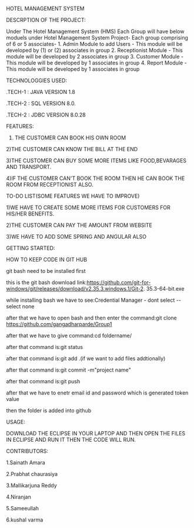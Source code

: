 HOTEL MANAGEMENT SYSTEM

DESCRPTION OF THE PROJECT:

Under The Hotel Management System (HMS) Each Group will have below moduels under Hotel Management System Project- Each group comprising of 6 or 5 associates- 1. Admin Module to add Users - This module will be developed by (1) or (2) associates in group 2. Receptionist Module - This module will be developed by 2 associates in group 3. Customer Module - This module will be developed by 1 associates in group 4. Report Module - This module will be developed by 1 associates in group

TECHNOLOGGIES USED:

.TECH-1 : JAVA VERSION 1.8

.TECH-2 : SQL VERSION 8.0.

.TECH-2 : JDBC VERSION 8.0.28

FEATURES:

1) THE CUSTOMER CAN BOOK HIS OWN ROOM

2)THE CUSTOMER CAN KNOW THE BILL AT THE END

3)THE CUSTOMER CAN BUY SOME MORE ITEMS LIKE FOOD,BEVARAGES AND TRANSPORT.

4)IF THE CUSTOMER CAN'T BOOK THE ROOM THEN HE CAN BOOK THE ROOM FROM RECEPTIONIST ALSO.

TO-DO LIST(SOME FEATURES WE HAVE TO IMPROVE)

1)WE HAVE TO CREATE SOME MORE ITEMS FOR CUSTOMERS FOR HIS/HER BENEFITS.

2)THE CUSTOMER CAN PAY THE AMOUNT FROM WEBSITE

3)WE HAVE TO ADD SOME SPRING AND ANGULAR ALSO

GETTING STARTED:

HOW TO KEEP CODE IN GIT HUB

git bash need to be installed first

this is the git bash download link:https://github.com/git-for-windows/git/releases/download/v2.35.3.windows.1/Git-2.
35.3-64-bit.exe

while installing bash we have to see:Credential Manager - dont select -- select none

after that we have to open bash and then enter the command:git clone https://github.com/gangadharparde/Group1

after that we have to give command:cd foldername/

after that command is:git status

after that command is:git add .(if we want to add files addtionally)

after that command is:git commit -m"project name"

after that command is:git push

after that we have to enetr email id and password which is generated token value

then the folder is added into github


USAGE:

DOWNLOAD THE ECLIPSE IN YOUR LAPTOP AND THEN OPEN THE FILES IN ECLIPSE AND RUN IT THEN THE CODE WILL RUN.

CONTRIBUTORS:

1.Sainath Amara

2.Prabhat chaurasiya

3.Mallikarjuna Reddy

4.Niranjan

5.Sameeullah

6.kushal varma